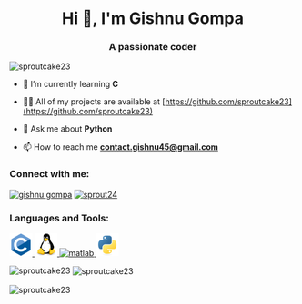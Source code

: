 <h1 align="center">Hi 👋, I'm Gishnu Gompa</h1>
<h3 align="center">A passionate coder</h3>

<p align="left"> <img src="https://komarev.com/ghpvc/?username=sproutcake23&label=Profile%20views&color=0e75b6&style=flat" alt="sproutcake23" /> </p>

- 🌱 I’m currently learning **C**

- 👨‍💻 All of my projects are available at [https://github.com/sproutcake23](https://github.com/sproutcake23)

- 💬 Ask me about **Python**

- 📫 How to reach me **contact.gishnu45@gmail.com**

<h3 align="left">Connect with me:</h3>
<p align="left">
<a href="https://linkedin.com/in/gishnu gompa" target="blank"><img align="center" src="https://raw.githubusercontent.com/rahuldkjain/github-profile-readme-generator/master/src/images/icons/Social/linked-in-alt.svg" alt="gishnu gompa" height="30" width="40" /></a>
<a href="https://www.hackerrank.com/sprout24" target="blank"><img align="center" src="https://raw.githubusercontent.com/rahuldkjain/github-profile-readme-generator/master/src/images/icons/Social/hackerrank.svg" alt="sprout24" height="30" width="40" /></a>
</p>

<h3 align="left">Languages and Tools:</h3>
<p align="left"> <a href="https://www.cprogramming.com/" target="_blank" rel="noreferrer"> <img src="https://raw.githubusercontent.com/devicons/devicon/master/icons/c/c-original.svg" alt="c" width="40" height="40"/> </a> <a href="https://www.linux.org/" target="_blank" rel="noreferrer"> <img src="https://raw.githubusercontent.com/devicons/devicon/master/icons/linux/linux-original.svg" alt="linux" width="40" height="40"/> </a> <a href="https://www.mathworks.com/" target="_blank" rel="noreferrer"> <img src="https://upload.wikimedia.org/wikipedia/commons/2/21/Matlab_Logo.png" alt="matlab" width="40" height="40"/> </a> <a href="https://www.python.org" target="_blank" rel="noreferrer"> <img src="https://raw.githubusercontent.com/devicons/devicon/master/icons/python/python-original.svg" alt="python" width="40" height="40"/> </a> </p>

<p><img align="left" src="https://github-readme-stats.vercel.app/api/top-langs?username=sproutcake23&show_icons=true&locale=en&layout=compact" alt="sproutcake23" /></p>

<p>&nbsp;<img align="center" src="https://github-readme-stats.vercel.app/api?username=sproutcake23&show_icons=true&locale=en" alt="sproutcake23" /></p>

<p><img align="center" src="https://github-readme-streak-stats.herokuapp.com/?user=sproutcake23&" alt="sproutcake23" /></p>

